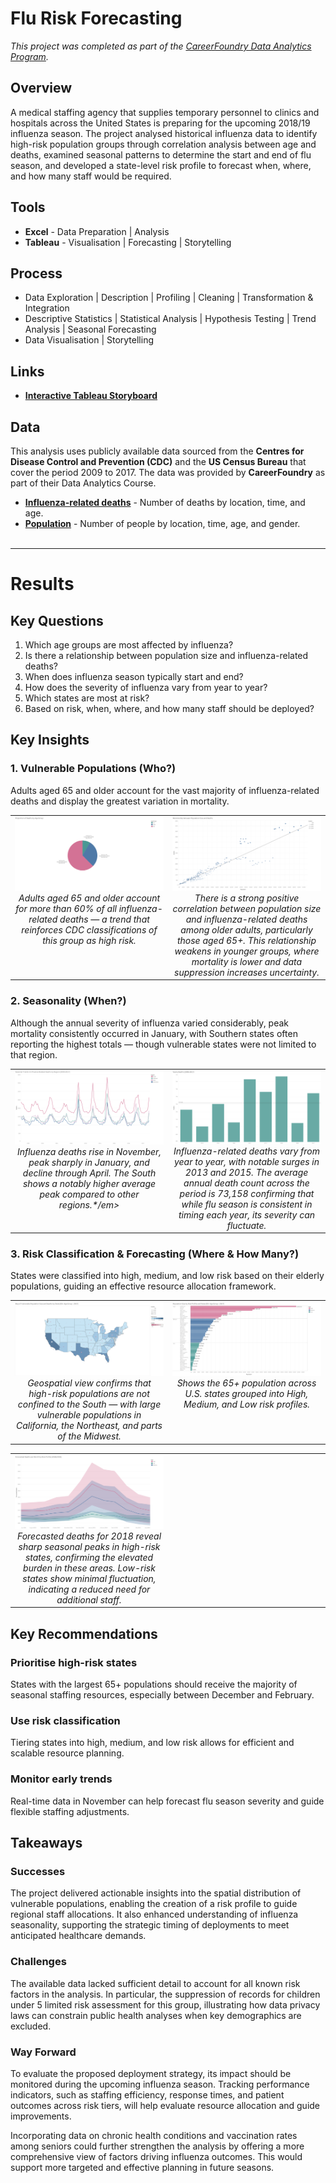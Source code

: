 # Flu Risk Forecasting
*This project was completed as part of the [CareerFoundry Data Analytics Program](https://careerfoundry.com/en/courses/become-a-data-analyst/).*

## Overview
A medical staffing agency that supplies temporary personnel to clinics and hospitals across the United States is preparing for the upcoming 2018/19 influenza season. The project analysed historical influenza data to identify high-risk population groups through correlation analysis between age and deaths, examined seasonal patterns to determine the start and end of flu season, and developed a state-level risk profile to forecast when, where, and how many staff would be required.

## Tools
- **Excel** - Data Preparation | Analysis
- **Tableau** - Visualisation | Forecasting | Storytelling

## Process
- Data Exploration | Description | Profiling | Cleaning | Transformation & Integration
- Descriptive Statistics | Statistical Analysis | Hypothesis Testing | Trend Analysis | Seasonal Forecasting
- Data Visualisation | Storytelling

## Links
- [**Interactive Tableau Storyboard**](https://public.tableau.com/views/MedicalStaffingPlan_17430147849920/Story1?:language=en-US&:sid=&:redirect=auth&:display_count=n&:origin=viz_share_link)

## Data
This analysis uses publicly available data sourced from the **Centres for Disease Control and Prevention (CDC)** and the **US Census Bureau** that cover the period 2009 to 2017. The data was provided by **CareerFoundry** as part of their Data Analytics Course.

- [**Influenza-related deaths**](https://coach-courses-us.s3.amazonaws.com/public/courses/da_program/CDC_Influenza_Deaths_edited.xlsx) - Number of deaths by location, time, and age.
- [**Population**](https://coach-courses-us.s3.amazonaws.com/public/courses/data-immersion/A1-A2_Influenza_Project/Census_Population_transformed_202101.csv) - Number of people by location, time, age, and gender.
<br><br>

<hr>

# Results

## Key Questions
1. Which age groups are most affected by influenza?
2. Is there a relationship between population size and influenza-related deaths?
3. When does influenza season typically start and end?
4. How does the severity of influenza vary from year to year?
5. Which states are most at risk?
6. Based on risk, when, where, and how many staff should be deployed?

## Key Insights

### 1. Vulnerable Populations (Who?)
Adults aged 65 and older account for the vast majority of influenza-related deaths and display the greatest variation in mortality.

<table>
<tr>
<td align="center" valign="top" width="50%">
    <img src="visuals/pie-deaths-agepng.png" ><br>
    <em>Adults aged 65 and older account for more than 60% of all influenza-related deaths — a trend that reinforces CDC classifications of this group as high risk.</em>
</td>
<td align="center" valign="top" width="50%">
    <img src="visuals/scatter-correlation.png" ><br>
    <em>There is a strong positive correlation between population size and influenza-related deaths among older adults, particularly those aged 65+. This relationship weakens in younger groups, where mortality is lower and data suppression increases uncertainty.</em>
</td>
</tr>
</table>

### 2. Seasonality (When?)
Although the annual severity of influenza varied considerably, peak mortality consistently occurred in January, with Southern states often reporting the highest totals — though vulnerable states were not limited to that region.

<table>
<tr>
<td align="center" valign="top" width="50%">
    <img src="visuals/line-region-yearly.png" ><br>
    <em>Influenza deaths rise in November, peak sharply in January, and decline through April. The South shows a notably higher average peak compared to other regions.*/em>
</td>
<td align="center" valign="top" width="50%">
    <img src="visuals/bar-deaths-year.png" ><br>
    <em>Influenza-related deaths vary from year to year, with notable surges in 2013 and 2015. The average annual death count across the period is 73,158 confirming that while flu season is consistent in timing each year, its severity can fluctuate.</em>
</td>
</tr>
</table>

### 3. Risk Classification & Forecasting (Where & How Many?)
States were classified into high, medium, and low risk based on their elderly populations, guiding an effective resource allocation framework.

<table>
<tr>
<td align="center" valign="top" width="50%">
    <img src="visuals/map-vulnerable.png" ><br>
    <em>Geospatial view confirms that high-risk populations are not confined to the South — with large vulnerable populations in California, the Northeast, and parts of the Midwest.</em>
</td>
<td align="center" valign="top" width="50%">
  <img src="visuals/bar-risk-population.png" ><br>
  <em>Shows the 65+ population across U.S. states grouped into High, Medium, and Low risk profiles.</em>
</td>
</tr>
</table>

<table>
<tr>
<td align="center" valign="top" width="50%">
    <img src="visuals/line-risk-forecast.png" <br>
    <em>Forecasted deaths for 2018 reveal sharp seasonal peaks in high-risk states, confirming the elevated burden in these areas. Low-risk states show minimal fluctuation, indicating a reduced need for additional staff.</em>
</td>
<td width="50%"></td>
</tr>
</table>

## Key Recommendations

### Prioritise high-risk states
States with the largest 65+ populations should receive the majority of seasonal staffing resources, especially between December and February.

### Use risk classification
Tiering states into high, medium, and low risk allows for efficient and scalable resource planning.

### Monitor early trends
Real-time data in November can help forecast flu season severity and guide flexible staffing adjustments.

## Takeaways

### Successes
The project delivered actionable insights into the spatial distribution of vulnerable populations, enabling the creation of a risk profile to guide regional staff allocations. It also enhanced understanding of influenza seasonality, supporting the strategic timing of deployments to meet anticipated healthcare demands.

### Challenges
The available data lacked sufficient detail to account for all known risk factors in the analysis. In particular, the suppression of records for children under 5 limited risk assessment for this group, illustrating how data privacy laws can constrain public health analyses when key demographics are excluded.

### Way Forward
To evaluate the proposed deployment strategy, its impact should be monitored during the upcoming influenza season. Tracking performance indicators, such as staffing efficiency, response times, and patient outcomes across risk tiers, will help evaluate resource allocation and guide improvements.

Incorporating data on chronic health conditions and vaccination rates among seniors could further strengthen the analysis by offering a more comprehensive view of factors driving influenza outcomes. This would support more targeted and effective planning in future seasons.